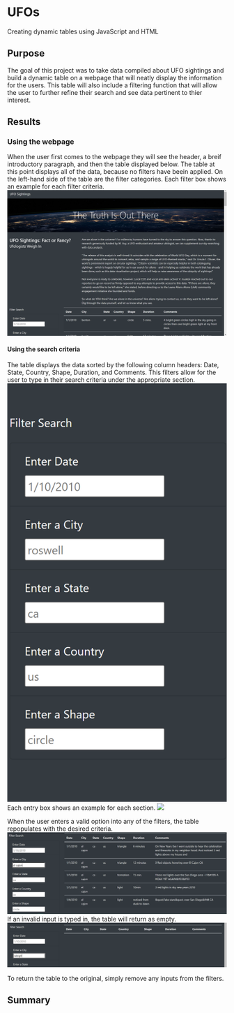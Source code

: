 # UFOs
Creating dynamic tables using JavaScript and HTML

## Purpose
The goal of this project was to take data compiled about UFO sightings and build a dynamic table on a webpage that will neatly display the information for the users. This table will also include a filtering function that will allow the user to further refine their search and see data pertinent to thier interest.

## Results
### Using the webpage
When the user first comes to the webpage they will see the header, a breif introductory paragraph, and then the table displayed below. The table at this point displays all of the data, because no filters have beein applied. On the left-hand side of the table are the filter categories. Each filter box shows an example for each filter criteria.
![](https://github.com/chichi-ugo/UFOs/blob/main/static/images/webpage.PNG?raw=true)

#### Using the search criteria
The table displays the data sorted by the following column headers: Date, State, Country, Shape, Duration, and Comments. This filters allow for the user to type in their search criteria under the appropriate section. 
![](https://github.com/chichi-ugo/UFOs/blob/main/static/images/filters.PNG?raw=true)
Each entry box shows an example for each section. ![](![image](https://user-images.githubusercontent.com/106582082/192412173-032d850c-5ce7-4ee4-9007-a2d4c137c3fb.png)
)

When the user enters a valid option into any of the filters, the table repopulates with the desired criteria. ![](https://github.com/chichi-ugo/UFOs/blob/main/static/images/example_search.PNG?raw=true) If an invalid input is typed in, the table will return as empty. ![](https://github.com/chichi-ugo/UFOs/blob/main/static/images/invalid_search.PNG?raw=true)

To return the table to the original, simply remove any inputs from the filters.

## Summary
